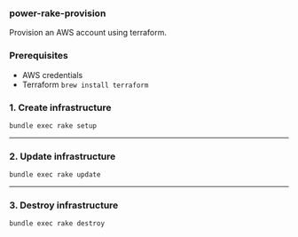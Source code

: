 ### power-rake-provision
Provision an AWS account using terraform.


### Prerequisites 
- AWS credentials
- Terraform `brew install terraform`

### 1. Create infrastructure

```
bundle exec rake setup
```

---

### 2. Update infrastructure

```
bundle exec rake update
```


---

### 3. Destroy infrastructure

```
bundle exec rake destroy
```
